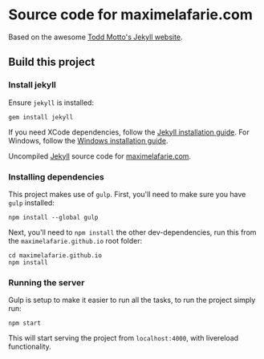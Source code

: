 # Source code for maximelafarie.com
Based on the awesome [Todd Motto's Jekyll website](https://github.com/toddmotto/toddmotto.github.io).

## Build this project

### Install jekyll

Ensure `jekyll` is installed:

```
gem install jekyll
```

If you need XCode dependencies, follow the [Jekyll installation guide](https://jekyllrb.com/docs/installation/). For Windows, follow the [Windows installation guide](https://jekyllrb.com/docs/windows/#installation).

Uncompiled [Jekyll](//jekyllrb.com) source code for [maximelafarie.com](//maximelafarie.com).

### Installing dependencies

This project makes use of `gulp`. First, you'll need to make sure you have `gulp` installed:

```
npm install --global gulp
```

Next, you'll need to `npm install` the other dev-dependencies, run this from the `maximelafarie.github.io` root folder:

```
cd maximelafarie.github.io
npm install
```

### Running the server

Gulp is setup to make it easier to run all the tasks, to run the project simply run:

```
npm start
```

This will start serving the project from `localhost:4000`, with livereload functionality.

